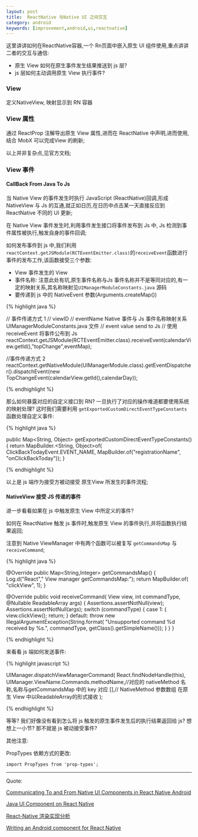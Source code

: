 ```yaml
---
layout: post
title:  ReactNative 与Native UI 之间交互
category: android
keywords: [improvement,android,ui,reactnative]
---
```


这里讲讲如何在ReactNative容器,一个 Rn页面中嵌入原生 UI 组件使用,重点讲讲二者的交互与通信:

* 原生 View 如何在原生事件发生结果推送到 js 层?                
* js 层如何主动调用原生 View 执行事件?           

### View 

定义NativeView, 映射显示到 RN 容器


### View 属性

通过 ReactProp 注解导出原生 View 属性,进而在 ReactNative 中声明,进而使用,结合 MobX 可以完成View 的刷新;

以上并非复杂点,见官方文档;

### View 事件

#### CallBack From Java To Js

当 Native View 的事件发生时执行 JavaScript (ReactNative)回调,形成 NativeView 与 Js 的互通,就正如日历,在日历中点击某一天直接反应到 ReactNative 不同的 UI 更新;

在 Native View 事件发生时,利用事件发生接口将事件发布到 Js 中, Js 检测到事件属性被执行,触发自身的事件回调;

如何发布事件到 js 中,我们利用 `reactContext.getJSModule(RCTEventEmitter.class)`的`receiveEvent`函数进行事件的发布工作,该函数接受三个参数: 

* View 事件发生的 View     
* 事件名称: 注意此处有坑,原生事件名称与Js 事件名称并不是等同对应的,有一定的映射关系,其名称映射见`UIManagerModuleConstants.java` 源码          
* 要传递到 js 中的 NativeEvent 参数(Arguments.createMap())

{% highlight java  %}  

 // 事件传递方式 1
  // viewID
  // eventName  Native 事件与 Js 事件名称映射关系  UIManagerModuleConstants.java 文件
  // event value send to Js
  // 使用 receiveEvent 将事件公布到 Js
  reactContext.getJSModule(RCTEventEmitter.class).receiveEvent(calendarView.getId(),"topChange",eventMap);

  //事件传递方式 2
  reactContext.getNativeModule(UIManagerModule.class).getEventDispatcher().dispatchEvent(new TopChangeEvent(calendarView.getId(),calendarDay));

{% endhighlight %}

那么如何暴露对应的自定义接口到 RN? 一旦执行了对应的操作难道都要使用系统的映射处理? 这时我们需要利用 `getExportedCustomDirectEventTypeConstants`函数处理自定义事件: 

{% highlight java  %} 

public Map<String, Object> getExportedCustomDirectEventTypeConstants() {
        return MapBuilder.<String, Object>of(
                ClickBackTodayEvent.EVENT_NAME, MapBuilder.of("registrationName", "onClickBackToday"));
    }

{% endhighlight %}

以上是 js 端作为接受方被动接受 原生View 所发生的事件流程;

#### NativeView 接受 JS 传递的事件

进一步看看如果在 js 中触发原生 View 中所定义的事件?  

如何在 ReactNative 触发 js 事件时,触发原生 View 的事件执行,并将函数执行结果返回;

注意到 Native ViewManager 中有两个函数可以被复写 `getCommandsMap` 与 `receiveCommand`;

{% highlight java  %}  

@Override
 public Map<String,Integer> getCommandsMap() {
  Log.d("React"," View manager getCommandsMap:");
  return MapBuilder.of(
    "clickView",
    1);
 }


 @Override
 public void receiveCommand(
   View view,
   int commandType,
   @Nullable ReadableArray args) {
  Assertions.assertNotNull(view);
  Assertions.assertNotNull(args);
  switch (commandType) {
   case 1: {
    view.clickView();
    return;
   }
   default:
    throw new IllegalArgumentException(String.format(
      "Unsupported command %d received by %s.",
      commandType,
      getClass().getSimpleName()));
  }
 }
}

{% endhighlight %}

来看看 js 端如何发送事件:

{% highlight javascript %}

 UIManager.dispatchViewManagerCommand(
        React.findNodeHandle(this),
        UIManager.ViewName.Commands.methodName,//对应的 nativeMethod 名称,名称与getCommandsMap 中的 key 对应
        [],// NativeMethod 参数数组  在原生 View 中以ReadableArray的形式接收
    );

{% endhighlight %}


等等? 
我们好像没有看到怎么将 js 触发的原生事件发生后的执行结果返回给 js? 想想上一小节? 那不就是 js 被动接受事件?


其他注意:  

PropTypes 依赖方式的更改: 

`import PropTypes from 'prop-types';`


---  

Quote: 

[Communicating To and From Native UI Components in React Native Android](https://medium.com/@john1jan/communicating-to-and-from-native-ui-components-in-react-native-android-b8abcfb2f9c8)

[Java UI Component on React Native](https://x-team.com/blog/java-ui-component-on-react-native/)

[React-Native 渲染实现分析](http://www.cnblogs.com/zhang740/p/5978323.html)

[Writing an Android component for React Native
](https://guillermoorellana.es/react-native/2016/06/12/writing-android-component-for-react-native.html)